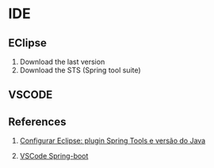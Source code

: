 # IDE

## EClipse

1. Download the last version
2. Download the STS (Spring tool suite)

## VSCODE


## References

1. [Configurar Eclipse: plugin Spring Tools e versão do Java](https://www.youtube.com/watch?v=hytIn5-Wws4)

2. [VSCode Spring-boot](https://code.visualstudio.com/docs/java/java-spring-boot)